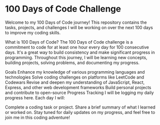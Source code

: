 # 100 Days of Code Challenge
Welcome to my 100 Days of Code journey! This repository contains the tasks, projects, and challenges I will be working on over the next 100 days to improve my coding skills.

What is 100 Days of Code?
The 100 Days of Code challenge is a commitment to code for at least one hour every day for 100 consecutive days. It's a great way to build consistency and make significant progress in programming. Throughout this journey, I will be learning new concepts, building projects, solving problems, and documenting my progress.

Goals
Enhance my knowledge of various programming languages and technologies
Solve coding challenges on platforms like LeetCode and Codewars
Revise and deepen my understanding of JavaScript, React, Express, and other web development frameworks
Build personal projects and contribute to open-source
Progress Tracking
I will be logging my daily progress here. Each day I will:

Complete a coding task or project.
Share a brief summary of what I learned or worked on.
Stay tuned for daily updates on my progress, and feel free to join me in this coding adventure!

